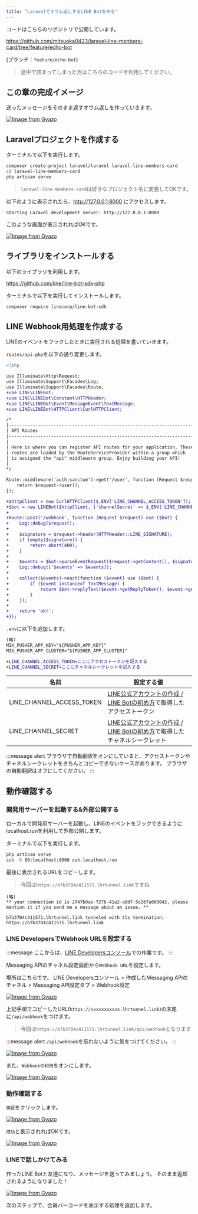 ```yaml
---
title: "Laravelでオウム返しするLINE Botを作る"
---
```


コードはこちらのリポジトリで公開しています。

https://github.com/mitsuoka0423/laravel-line-menbers-card/tree/feature/echo-bot

 (ブランチ：`feature/echo-bot`)

> 途中で詰まってしまった方はこちらのコードを利用してください。

## この章の完成イメージ

送ったメッセージをそのまま返すオウム返しを作っていきます。

[![Image from Gyazo](https://i.gyazo.com/6e68f98011666e860b9524b82f8921b3.gif)](https://gyazo.com/6e68f98011666e860b9524b82f8921b3)

## Laravelプロジェクトを作成する

ターミナルで以下を実行します。

```bash
composer create-project laravel/laravel laravel-line-members-card
cd laravel-line-members-card
php artisan serve
```

> `laravel-line-members-card`は好きなプロジェクト名に変更してOKです。


以下のように表示されたら、http://127.0.0.1:8000 にアクセスします。

```log
Starting Laravel development server: http://127.0.0.1:8000
```

このような画面が表示されればOKです。

[![Image from Gyazo](https://i.gyazo.com/03691d8e49b043b4417ddfd567220841.png)](https://gyazo.com/03691d8e49b043b4417ddfd567220841)

## ライブラリをインストールする

以下のライブラリを利用します。

https://github.com/line/line-bot-sdk-php

ターミナルで以下を実行してインストールします。

```bash
composer require linecorp/line-bot-sdk
```

## LINE Webhook用処理を作成する

LINEのイベントをフックしたときに実行される処理を書いていきます。

`routes/api.php`を以下の通り変更します。

```diff php
<?php

use Illuminate\Http\Request;
use Illuminate\Support\Facades\Log;
use Illuminate\Support\Facades\Route;
+use LINE\LINEBot;
+use LINE\LINEBot\Constant\HTTPHeader;
+use LINE\LINEBot\Event\MessageEvent\TextMessage;
+use LINE\LINEBot\HTTPClient\CurlHTTPClient;

/*
|--------------------------------------------------------------------------
| API Routes
|--------------------------------------------------------------------------
|
| Here is where you can register API routes for your application. These
| routes are loaded by the RouteServiceProvider within a group which
| is assigned the "api" middleware group. Enjoy building your API!
|
*/

Route::middleware('auth:sanctum')->get('/user', function (Request $request) {
    return $request->user();
});

+$httpClient = new CurlHTTPClient($_ENV['LINE_CHANNEL_ACCESS_TOKEN']);
+$bot = new LINEBot($httpClient, ['channelSecret' => $_ENV['LINE_CHANNEL_SECRET']]);
+
+Route::post('/webhook', function (Request $request) use ($bot) {
+    Log::debug($request);
+
+    $signature = $request->header(HTTPHeader::LINE_SIGNATURE);
+    if (empty($signature)) {
+        return abort(400);
+    }
+
+    $events = $bot->parseEventRequest($request->getContent(), $signature);
+    Log::debug(['$events' => $events]);
+
+    collect($events)->each(function ($event) use ($bot) {
+        if ($event instanceof TextMessage) {
+            return $bot->replyText($event->getReplyToken(), $event->getText());
+        }
+    });
+
+    return 'ok!';
+});
```

`.env`に以下を追加します。

```diff 
(略)
MIX_PUSHER_APP_KEY="${PUSHER_APP_KEY}"
MIX_PUSHER_APP_CLUSTER="${PUSHER_APP_CLUSTER}"

+LINE_CHANNEL_ACCESS_TOKEN=ここにアクセストークンを記入する
+LINE_CHANNEL_SECRET=ここにチャネルシークレットを記入する
```

| 名前                       | 設定する値 |
| ------------------------- | -- |
| LINE_CHANNEL_ACCESS_TOKEN | [LINE公式アカウントの作成 / LINE Botの初め方](https://zenn.dev/protoout/articles/16-line-bot-setup)で取得したアクセストークン |
| LINE_CHANNEL_SECRET       | [LINE公式アカウントの作成 / LINE Botの初め方](https://zenn.dev/protoout/articles/16-line-bot-setup)で取得したチャネルシークレット |

:::message alert
ブラウザで自動翻訳をオンにしていると、アクセストークンやチャネルシークレットをきちんとコピーできないケースがあります。
ブラウザの自動翻訳はオフにしてください。
:::

## 動作確認する

### 開発用サーバーを起動する&外部公開する

ローカルで開発用サーバーを起動し、LINEのイベントをフックできるようにlocalhost.runを利用して外部公開します。

ターミナルで以下を実行します。

```bash
php artisan serve
ssh -R 80:localhost:8000 ssh.localhost.run
```

最後に表示されるURLをコピーします。

> 今回は`https://b7b3704c411571.lhrtunnel.link`ですね

```log
(略)
** your connection id is 2f47b9ae-7276-41a2-a0d7-5e267a003042, please mention it if you send me a message about an issue. **

b7b3704c411571.lhrtunnel.link tunneled with tls termination, https://b7b3704c411571.lhrtunnel.link
```

### LINE DevelopersでWebhook URLを設定する

:::message
ここからは、[LINE Developersコンソール](https://developers.line.biz/ja/)での作業です。
:::

Messaging APIのチャネル設定画面から`Webhook URL`を設定します。

場所はこちらです。
LINE Developersコンソール > 作成したMessaging APIのチャネル > Messaging API設定タブ > Webhook設定

[![Image from Gyazo](https://i.gyazo.com/77c6998967d5628366d3f570abfbb351.gif)](https://gyazo.com/77c6998967d5628366d3f570abfbb351)

上記手順でコピーしたURL(`https://xxxxxxxxxxx.lhrtunnel.link`)の末尾に`/api/webhook`をつけます。

> 今回は`https://b7b3704c411571.lhrtunnel.link/api/webhook`となります

:::message alert
`/api/webhook`を忘れないように気をつけてください。
:::

[![Image from Gyazo](https://i.gyazo.com/72fba354ec26794294469eec27b01826.png)](https://gyazo.com/72fba354ec26794294469eec27b01826)

また、`Webhookの利用`をオンにします。

[![Image from Gyazo](https://i.gyazo.com/f5cd7acb933681700ea5ae54f52c75b3.png)](https://gyazo.com/f5cd7acb933681700ea5ae54f52c75b3)

### 動作確認する

`検証`をクリックします。

[![Image from Gyazo](https://i.gyazo.com/12c8af4110591477ed26166bfcea455f.png)](https://gyazo.com/12c8af4110591477ed26166bfcea455f)

`成功`と表示されればOKです。

[![Image from Gyazo](https://i.gyazo.com/96d7dbe23fe2044405dd5d1df173339b.png)](https://gyazo.com/96d7dbe23fe2044405dd5d1df173339b)

### LINEで話しかけてみる

作ったLINE Botと友達になり、メッセージを送ってみましょう。
そのまま返却されるようになりました！

[![Image from Gyazo](https://i.gyazo.com/6e68f98011666e860b9524b82f8921b3.gif)](https://gyazo.com/6e68f98011666e860b9524b82f8921b3)

次のステップで、会員バーコードを表示する処理を追加します。
